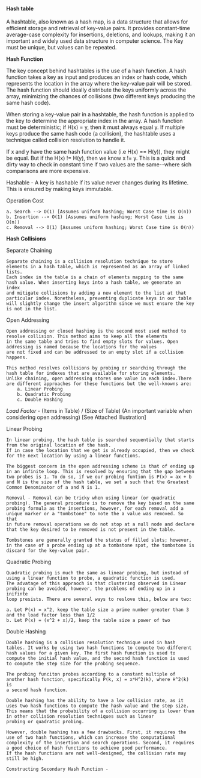 #### Hash table

A hashtable, also known as a hash map, is a data structure that allows for efficient storage and retrieval of key-value pairs. It provides constant-time average-case complexity for insertions, deletions, and lookups, making it an important and widely used data structure in computer science. The Key must be unique, but values can be repeated.

**Hash Function**

The key concept behind hashtables is the use of a hash function. A hash function takes a key as input and produces an index or hash code, which represents the location in the array where the key-value pair will be stored. The hash function should ideally distribute the keys uniformly across the array, minimizing the chances of collisions (two different keys producing the same hash code).

When storing a key-value pair in a hashtable, the hash function is applied to the key to determine the appropriate index in the array. A hash function must be deterministic; if H(x) = y, then it must always equal y.  If multiple keys produce the same hash code (a collision), the hashtable uses a technique called collision resolution to handle it.

If x and y have the same hash function value (i.e H(x) == H(y)), they might be equal. But if the H(x) != H(y), then we know x != y. This is a quick and dirty way to check in constant time if two values are the same--where sich comparisons are more expensive.

Hashable - A key is hashable if its value never changes during its lifetime. This is ensured by making keys immutable.

Operation Cost

    a. Search --> O(1) [Assumes uniform hashing; Worst Case time is O(n))
    b. Insertion --> O(1) [Assumes uniform hashing; Worst Case time is O(n))
    c. Removal --> O(1) [Assumes uniform hashing; Worst Case time is O(n))

**Hash Collisions**

Separate Chaining

    Separate chaining is a collision resolution technique to store elements in a hash table, which is represented as an array of linked lists. 
    Each index in the table is a chain of elements mapping to the same hash value. When inserting keys into a hash table, we generate an index
    and mitigate collisions by adding a new element to the list at that particular index. Nonetheless, preventing duplicate keys in our table
    will slightly change the insert algorithm since we must ensure the key is not in the list.

Open Addressing

    Open addressing or closed hashing is the second most used method to resolve collision. This method aims to keep all the elements 
    in the same table and tries to find empty slots for values. Open addressing is named because the locations for the values 
    are not fixed and can be addressed to an empty slot if a collision happens. 

    This method resolves collisions by probing or searching through the hash table for indexes that are available for storing elements. 
    Unlike chaining, open addressing stores one value in each index.There are different approaches for these functions but the well-knowns are:
        a. Linear Probing
        b. Quadratic Probing
        c. Double Hashing
    
*Load Factor* - (Items in Table) / (Size of Table) (An important variable when considering open addressing) [See Attached Illustration]

Linear Probing

    In linear probing, the hash table is searched sequentially that starts from the original location of the hash. 
    If in case the location that we get is already occupied, then we check for the next location by using a linear functions.
    
    The biggest concern in the open addressing scheme is that of ending up in an infinite loop. This is resolved by ensuring that the gap between 
    two probes is 1. To do so, if we our probing funtion is P(x) = ax + b and N is the size of the hash table, we set a such that the Greatest 
    Common Denominator of a and N is 1.
    
    Removal - Removal can be tricky when using linear (or quadratic probing). The general procedure is to remove the key based on the same 
    probing formula as the insertions, however, for each removal add a unique marker or a "tombstone" to note the a value was removed. So that 
    in future removal operations we do not stop at a null node and declare that the key desired to be removed is not present in the table.
    
    Tombstones are generally granted the status of filled slots; however, in the case of a probe ending up at a tombstone spot, the tombstone is
    discard for the key-value pair.
    
Quadratic Probing
    
    Quadratic probing is much the same as linear probing, but instead of using a linear function to probe, a quadratic function is used.
    The advatage of this appraoch is that clustering observed in Linear probing can be avoided, however, the problems of ending up in a inifinte 
    loop presists. There are several ways to reslove this, below are two:
    
    a. Let P(x) = x^2, keep the table size a prime number greater than 3 and the load factor less than 1/2
    b. Let P(x) = (x^2 + x)/2, keep the table size a power of two
    
Double Hashing

    Double hashing is a collision resolution technique used in hash tables. It works by using two hash functions to compute two different 
    hash values for a given key. The first hash function is used to compute the initial hash value, and the second hash function is used 
    to compute the step size for the probing sequence. 
    
    The probing funciton probes according to a constant multiple of another hash function, specifically P(k, x) = x*H^2(k), where H^2(k) is 
    a second hash function.

    Double hashing has the ability to have a low collision rate, as it uses two hash functions to compute the hash value and the step size. 
    This means that the probability of a collision occurring is lower than in other collision resolution techniques such as linear 
    probing or quadratic probing. 

    However, double hashing has a few drawbacks. First, it requires the use of two hash functions, which can increase the computational 
    complexity of the insertion and search operations. Second, it requires a good choice of hash functions to achieve good performance. 
    If the hash functions are not well-designed, the collision rate may still be high.
    
    Constructing Secondary Hash Function - 
        

